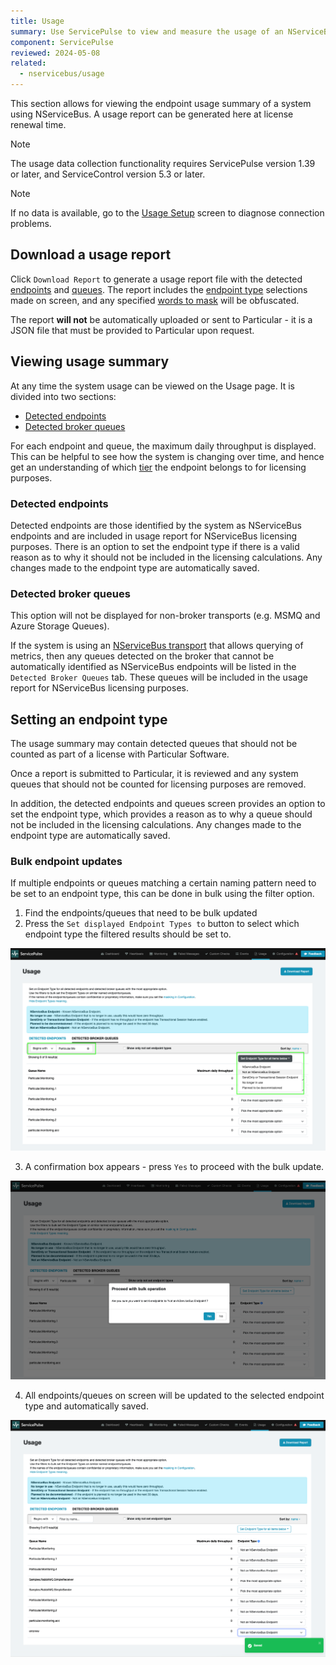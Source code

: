 ```yaml
---
title: Usage
summary: Use ServicePulse to view and measure the usage of an NServiceBus system.
component: ServicePulse
reviewed: 2024-05-08
related:
  - nservicebus/usage
---
```


This section allows for viewing the endpoint usage summary of a system using NServiceBus.
A usage report can be generated here at license renewal time.

> [!NOTE]
> The usage data collection functionality requires ServicePulse version 1.39 or later, and ServiceControl version 5.3 or later.

> [!NOTE]
> If no data is available, go to the [Usage Setup](usage-config.md) screen to diagnose connection problems.

## Download a usage report

Click `Download Report` to generate a usage report file with the detected [endpoints](#viewing-usage-summary-detected-endpoints) and [queues](#viewing-usage-summary-detected-broker-queues). The report includes the [endpoint type](#setting-an-endpoint-type) selections made on screen, and any specified [words to mask](usage-config.md#report-masks) will be obfuscated.

The report **will not** be automatically uploaded or sent to Particular - it is a JSON file that must be provided to Particular upon request.

## Viewing usage summary

At any time the system usage can be viewed on the Usage page. It is divided into two sections:

- [Detected endpoints](#viewing-usage-summary-detected-endpoints)
- [Detected broker queues](#viewing-usage-summary-detected-broker-queues)

For each endpoint and queue, the maximum daily throughput is displayed. This can be helpful to see how the system is changing over time, and hence get an understanding of which [tier](https://particular.net/pricing) the endpoint belongs to for licensing purposes.

### Detected endpoints

Detected endpoints are those identified by the system as NServiceBus endpoints and are included in usage report for NServiceBus licensing purposes. There is an option to set the endpoint type if there is a valid reason as to why it should not be included in the licensing calculations. Any changes made to the endpoint type are automatically saved.

### Detected broker queues

This option will not be displayed for non-broker transports (e.g. MSMQ and Azure Storage Queues).

If the system is using an [NServiceBus transport](./../transports) that allows querying of metrics, then any queues detected on the broker that cannot be automatically identified as NServiceBus endpoints will be listed in the `Detected Broker Queues` tab. These queues will be included in the usage report for NServiceBus licensing purposes.

## Setting an endpoint type

The usage summary may contain detected queues that should not be counted as part of a license with Particular Software.

Once a report is submitted to Particular, it is reviewed and any system queues that should not be counted for licensing purposes are removed.

In addition, the detected endpoints and queues screen provides an option to set the endpoint type, which provides a reason as to why a queue should not be included in the licensing calculations. Any changes made to the endpoint type are automatically saved.

### Bulk endpoint updates

If multiple endpoints or queues matching a certain naming pattern need to be set to an endpoint type, this can be done in bulk using the filter option.

1. Find the endpoints/queues that need to be bulk updated
2. Press the `Set displayed Endpoint Types to` button to select which endpoint type the filtered results should be set to.

![usage-endpoints-filter](images/usage-endpoints-filter.png "width=600")

3. A confirmation box appears - press `Yes` to proceed with the bulk update.

![usage-endpoints-bulk-update](images/usage-endpoints-bulk-update.png "width=600")

4. All endpoints/queues on screen will be updated to the selected endpoint type and automatically saved.

![usage-endpoints-updated](images/usage-endpoints-updated.png "width=600")